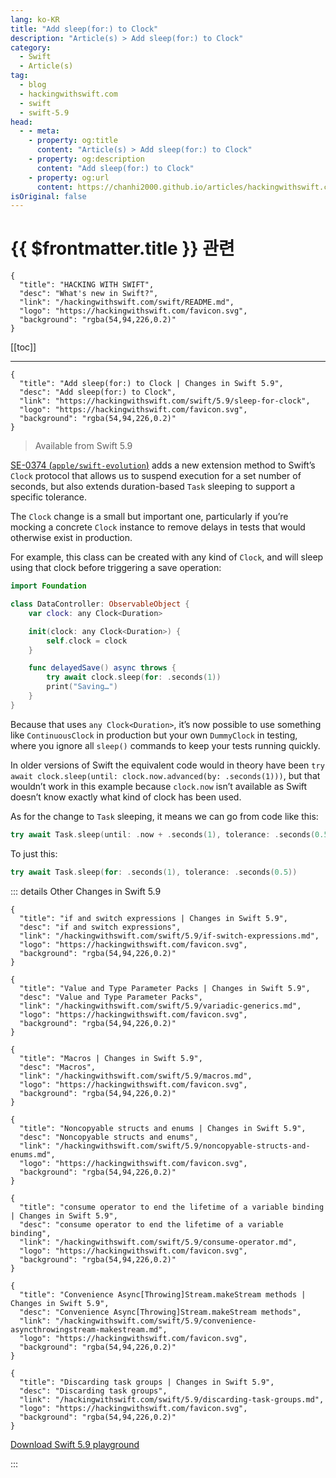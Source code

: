 ```yaml
---
lang: ko-KR
title: "Add sleep(for:) to Clock"
description: "Article(s) > Add sleep(for:) to Clock"
category:
  - Swift
  - Article(s)
tag: 
  - blog
  - hackingwithswift.com
  - swift
  - swift-5.9
head:
  - - meta:
    - property: og:title
      content: "Article(s) > Add sleep(for:) to Clock"
    - property: og:description
      content: "Add sleep(for:) to Clock"
    - property: og:url
      content: https://chanhi2000.github.io/articles/hackingwithswift.com/swift/5.9/sleep-for-clock.html
isOriginal: false
---
```


# {{ $frontmatter.title }} 관련

```component VPCard
{
  "title": "HACKING WITH SWIFT",
  "desc": "What's new in Swift?",
  "link": "/hackingwithswift.com/swift/README.md",
  "logo": "https://hackingwithswift.com/favicon.svg",
  "background": "rgba(54,94,226,0.2)"
}
```

[[toc]]

---

```component VPCard
{
  "title": "Add sleep(for:) to Clock | Changes in Swift 5.9",
  "desc": "Add sleep(for:) to Clock",
  "link": "https://hackingwithswift.com/swift/5.9/sleep-for-clock", 
  "logo": "https://hackingwithswift.com/favicon.svg",
  "background": "rgba(54,94,226,0.2)"
}
```

> Available from Swift 5.9

[SE-0374 (<FontIcon icon="iconfont icon-github"/>`apple/swift-evolution`)](https://github.com/apple/swift-evolution/blob/main/proposals/0374-clock-sleep-for.md) adds a new extension method to Swift’s `Clock` protocol that allows us to suspend execution for a set number of seconds, but also extends duration-based `Task` sleeping to support a specific tolerance.

The `Clock` change is a small but important one, particularly if you’re mocking a concrete `Clock` instance to remove delays in tests that would otherwise exist in production.

For example, this class can be created with any kind of `Clock`, and will sleep using that clock before triggering a save operation:

```swift
import Foundation

class DataController: ObservableObject {
    var clock: any Clock<Duration>

    init(clock: any Clock<Duration>) {
        self.clock = clock
    }

    func delayedSave() async throws {
        try await clock.sleep(for: .seconds(1))
        print("Saving…")
    }
}
```

Because that uses `any Clock<Duration>`, it’s now possible to use something like `ContinuousClock` in production but your own `DummyClock` in testing, where you ignore all `sleep()` commands to keep your tests running quickly.

In older versions of Swift the equivalent code would in theory have been `try await clock.sleep(until: clock.now.advanced(by: .seconds(1)))`, but that wouldn’t work in this example because `clock.now` isn’t available as Swift doesn’t know exactly what kind of clock has been used.

As for the change to `Task` sleeping, it means we can go from code like this:

```swift
try await Task.sleep(until: .now + .seconds(1), tolerance: .seconds(0.5))
```

To just this:

```swift
try await Task.sleep(for: .seconds(1), tolerance: .seconds(0.5))
```

::: details Other Changes in Swift 5.9

```component VPCard
{
  "title": "if and switch expressions | Changes in Swift 5.9",
  "desc": "if and switch expressions",
  "link": "/hackingwithswift.com/swift/5.9/if-switch-expressions.md",
  "logo": "https://hackingwithswift.com/favicon.svg",
  "background": "rgba(54,94,226,0.2)"
}
```

```component VPCard
{
  "title": "Value and Type Parameter Packs | Changes in Swift 5.9",
  "desc": "Value and Type Parameter Packs",
  "link": "/hackingwithswift.com/swift/5.9/variadic-generics.md",
  "logo": "https://hackingwithswift.com/favicon.svg",
  "background": "rgba(54,94,226,0.2)"
}
```

```component VPCard
{
  "title": "Macros | Changes in Swift 5.9",
  "desc": "Macros",
  "link": "/hackingwithswift.com/swift/5.9/macros.md",
  "logo": "https://hackingwithswift.com/favicon.svg",
  "background": "rgba(54,94,226,0.2)"
}
```

```component VPCard
{
  "title": "Noncopyable structs and enums | Changes in Swift 5.9",
  "desc": "Noncopyable structs and enums",
  "link": "/hackingwithswift.com/swift/5.9/noncopyable-structs-and-enums.md",
  "logo": "https://hackingwithswift.com/favicon.svg",
  "background": "rgba(54,94,226,0.2)"
}
```

```component VPCard
{
  "title": "consume operator to end the lifetime of a variable binding | Changes in Swift 5.9",
  "desc": "consume operator to end the lifetime of a variable binding",
  "link": "/hackingwithswift.com/swift/5.9/consume-operator.md",
  "logo": "https://hackingwithswift.com/favicon.svg",
  "background": "rgba(54,94,226,0.2)"
}
```

```component VPCard
{
  "title": "Convenience Async[Throwing]Stream.makeStream methods | Changes in Swift 5.9",
  "desc": "Convenience Async[Throwing]Stream.makeStream methods",
  "link": "/hackingwithswift.com/swift/5.9/convenience-asyncthrowingstream-makestream.md",
  "logo": "https://hackingwithswift.com/favicon.svg",
  "background": "rgba(54,94,226,0.2)"
}
```
<!-- 
```component VPCard
{
  "title": "Add sleep(for:) to Clock | Changes in Swift 5.9",
  "desc": "Add sleep(for:) to Clock",
  "link": "/hackingwithswift.com/swift/5.9/sleep-for-clock.md",
  "logo": "https://hackingwithswift.com/favicon.svg",
  "background": "rgba(54,94,226,0.2)"
}
```
-->
```component VPCard
{
  "title": "Discarding task groups | Changes in Swift 5.9",
  "desc": "Discarding task groups",
  "link": "/hackingwithswift.com/swift/5.9/discarding-task-groups.md",
  "logo": "https://hackingwithswift.com/favicon.svg",
  "background": "rgba(54,94,226,0.2)"
}
```

[<FontIcon icon="fas fa-file-zipper"/>Download Swift 5.9 playground](https://hackingwithswift.com/files/playgrounds/swift/playground-5-8-to-5-9.playground.zip)

:::

